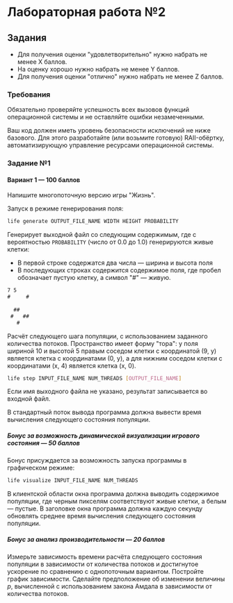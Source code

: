 # Лабораторная работа №2

## Задания

- Для получения оценки "удовлетворительно" нужно набрать не менее X баллов.
- На оценку хорошо нужно набрать не менее Y баллов.
- Для получения оценки "отлично" нужно набрать не менее Z баллов.

### Требования

Обязательно проверяйте успешность всех вызовов функций операционной системы и не оставляйте ошибки незамеченными.

Ваш код должен иметь уровень безопасности исключений не ниже базового.
Для этого разработайте (или возьмите готовую) RAII-обёртку, автоматизирующую
управление ресурсами операционной системы.

### Задание №1

#### Вариант 1 — 100 баллов

Напишите многопоточную версию игры "Жизнь".

Запуск в режиме генерирования поля:

```bash
life generate OUTPUT_FILE_NAME WIDTH HEIGHT PROBABILITY
```

Генерирует выходной файл со следующим содержимым, где с вероятностью `PROBABILITY` (число от 0.0 до 1.0)
генерируются живые клетки:

- В первой строке содержатся два числа — ширина и высота поля
- В последующих строках содержится содержимое поля, где пробел обозначает пустую клетку,
  а символ "#" — живую.

```txt
7 5
#     #
       
  ##
 #   ##
   #   
```

Расчёт следующего шага популяции, с использованием заданного количества потоков.
Пространство имеет форму "тора": у поля шириной 10 и высотой 5 правым соседом клетки с координатой (9, y) является
клетка с координатами (0, y), а для нижним соседом клетки с координатами (x, 4) является клетка (x, 0).

```bash
life step INPUT_FILE_NAME NUM_THREADS [OUTPUT_FILE_NAME]
```

Если имя выходного файла не указано, результат записывается во входной файл.

В стандартный поток вывода программа должна вывести время вычисления следующего состояния популяции.

##### Бонус за возможность динамической визуализации игрового состояния — 50 баллов

Бонус присуждается за возможность запуска программы в графическом режиме:

```bash
life visualize INPUT_FILE_NAME NUM_THREADS
```

В клиентской области окна программа должна выводить содержимое популяции,
где черным пикселям соответствуют живые клетки, а белым — пустые.
В заголовке окна программа должна каждую секунду обновлять среднее время вычисления следующего состояния популяции.

##### Бонус за анализ производительности — 20 баллов

Измерьте зависимость времени расчёта следующего состояния популяции в зависимости от количества потоков и
достигнутое ускорение по сравнению с однопоточным вариантом. Постройте график зависимости.
Сделайте предположение об изменении величины $p$, вычисленной с использованием закона Амдала в зависимости
от количества потоков.
